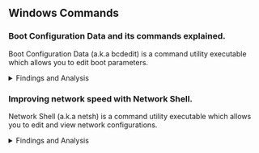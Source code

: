 ## Windows Commands

### Boot Configuration Data and its commands explained.
Boot Configuration Data (a.k.a bcdedit) is a command utility executable which allows you to edit boot parameters.

<details><summary>Findings and Analysis</summary>

In this section I will only explain the settings of the `bcdedit /set` argument because they are the most important and can lead to a lower latency and higher performance, the values that I provide are the ones that you want to use if you are entirely focused on performances.

You can also take a look at the [Microsoft's bcdedit page](https://docs.microsoft.com/en-us/windows-hardware/drivers/devtest/bcd-boot-options-reference).
<hr>

#### Boot settings
**bootlog**: `no` ; this parameter adds system initialization log in the %WINDIR% directory with a file named `Ntbtlog.txt`.

**bootmenupolicy**: `Standard` (default value) ; related to advanced options menu. [AVAILABLE SINCE / FROM WINDOWS 8]

**bootstatuspolicy**: `IgnoreAllFailures` ; this setting is only useful if you face some errors in your OS.

**quietboot**: `on` ; controls the display of the GUI boot.

**sos**: `off` ; controls the display of the names of the drivers as they are loaded during the boot process.

**lastknowngood**: `off` ; this setting lets your Windows to boot to the last known good configuration if it fails to boot but this can add bloated registry keys.

#### Display Settings
**bootuxdisabled**: `on` ; related to GUI boot.

**graphicsmodedisabled**: `on` ; related to GUI boot.

**novga**: `on` ; disables the use of VGA.

**vga**: `off` ; disables the use of VGA driver.

#### Verification Settings
**disableelamdrivers**: `yes` ; a security feature which analyzes drivers initialized at system startup for malicious code. **[AVAILABLE SINCE WINDOWS 8]**

**nx**: `AlwaysOff` ; a security feature containing a set of hardware and software technologies designed to prevent harmful code from running in protected memory locations.

#### Additional Settings
**disabledynamictick**: `yes` ; related to [HPET](https://en.wikipedia.org/wiki/High_Precision_Event_Timer). **[AVAILABLE SINCE WINDOWS 8]**

**tpmbootentropy**: `ForceDisable` ; a security feature which is designed to protect hardware through integrated cryptographic keys.

**tscsyncpolicy**: `Enhanced` ; I get better latency with it set as Enhanced. You might want to test Legacy. **[AVAILABLE SINCE WINDOWS 8]**

**useplatformclock**: `no` ; you may want to delete the value instead of setting it to no because it forces the clock to not be in use, related to [HPET](https://en.wikipedia.org/wiki/High_Precision_Event_Timer). 

**useplatformtick**: `no` ; this value can cause stutters if set to yes. **[AVAILABLE SINCE WINDOWS 8]**

**x2apicpolicy**: `enable` ; this is better than legacy apic and can lead to better performances.
</details>

### Improving network speed with Network Shell.
Network Shell (a.k.a netsh) is a command utility executable which allows you to edit and view network configurations.

<details><summary>Findings and Analysis</summary>
In this section I will show you basics netsh configurations which can potentially improves your network speed, to use the commands you have to open a command prompt and paste them one by one.

If you want to learn more you can visit the [official page by Microsoft](https://docs.microsoft.com/en-us/windows-server/networking/technologies/netsh/netsh).
<hr>

#### My configuration for Windows 7 (benchmarked).
**netsh int tcp set global autotuninglevel=disabled**: a feature that can improves your network speed, for me it does not.

**netsh int tcp set global chimney=disabled**: used to offload processing of the entire TCP/IP.

**netsh int tcp set global netdma=disabled**: used to reduce processor usage.

**netsh int tcp set global congestionprovider=ctcp**: a TCP alternative which is more aggresive.

**[Speed test](https://www.speedtest.net)**

A website measuring your network speed.

- Before applying my settings:
![](https://github.com/littleunixcorn/Unicorns/blob/main/assets/images/speedtest/before.png?raw=true)
- After applying my settings:
![](https://github.com/littleunixcorn/Unicorns/blob/main/assets/images/speedtest/after.png?raw=true)

#### My configuration for Windows 10 (not benchmarked).
**netsh int tcp set global autotuninglevel=disabled**: a feature that can improves your network speed, for me it does not.

**netsh int tcp set supplemental Internet congestionprovider=ctcp**: a TCP alternative which is more aggresive.
</details>
